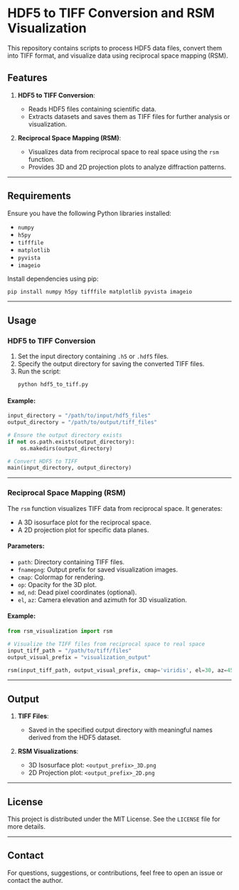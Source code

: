 # HDF5 to TIFF Conversion and RSM Visualization

This repository contains scripts to process HDF5 data files, convert them into TIFF format, and visualize data using reciprocal space mapping (RSM). 

## Features
1. **HDF5 to TIFF Conversion**: 
   - Reads HDF5 files containing scientific data.
   - Extracts datasets and saves them as TIFF files for further analysis or visualization.

2. **Reciprocal Space Mapping (RSM)**:
   - Visualizes data from reciprocal space to real space using the `rsm` function.
   - Provides 3D and 2D projection plots to analyze diffraction patterns.

---

## Requirements
Ensure you have the following Python libraries installed:
- `numpy`
- `h5py`
- `tifffile`
- `matplotlib`
- `pyvista`
- `imageio`

Install dependencies using pip:
```bash
pip install numpy h5py tifffile matplotlib pyvista imageio
```

---

## Usage

### **HDF5 to TIFF Conversion**
1. Set the input directory containing `.h5` or `.hdf5` files.
2. Specify the output directory for saving the converted TIFF files.
3. Run the script:
   ```bash
   python hdf5_to_tiff.py
   ```

#### Example:
```python
input_directory = "/path/to/input/hdf5_files"
output_directory = "/path/to/output/tiff_files"

# Ensure the output directory exists
if not os.path.exists(output_directory):
    os.makedirs(output_directory)

# Convert HDF5 to TIFF
main(input_directory, output_directory)
```

---

### **Reciprocal Space Mapping (RSM)**
The `rsm` function visualizes TIFF data from reciprocal space. It generates:
- A 3D isosurface plot for the reciprocal space.
- A 2D projection plot for specific data planes.

#### Parameters:
- `path`: Directory containing TIFF files.
- `fnamepng`: Output prefix for saved visualization images.
- `cmap`: Colormap for rendering.
- `op`: Opacity for the 3D plot.
- `md`, `nd`: Dead pixel coordinates (optional).
- `el`, `az`: Camera elevation and azimuth for 3D visualization.

#### Example:
```python
from rsm_visualization import rsm

# Visualize the TIFF files from reciprocal space to real space
input_tiff_path = "/path/to/tiff/files"
output_visual_prefix = "visualization_output"

rsm(input_tiff_path, output_visual_prefix, cmap='viridis', el=30, az=45)
```

---

## Output
1. **TIFF Files**:
   - Saved in the specified output directory with meaningful names derived from the HDF5 dataset.
   
2. **RSM Visualizations**:
   - 3D Isosurface plot: `<output_prefix>_3D.png`
   - 2D Projection plot: `<output_prefix>_2D.png`

---

## License
This project is distributed under the MIT License. See the `LICENSE` file for more details.

---

## Contact
For questions, suggestions, or contributions, feel free to open an issue or contact the author.